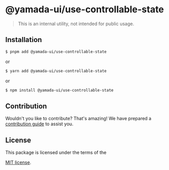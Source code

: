 # @yamada-ui/use-controllable-state

> This is an internal utility, not intended for public usage.

## Installation

```sh
$ pnpm add @yamada-ui/use-controllable-state
```

or

```sh
$ yarn add @yamada-ui/use-controllable-state
```

or

```sh
$ npm install @yamada-ui/use-controllable-state
```

## Contribution

Wouldn't you like to contribute? That's amazing! We have prepared a [contribution guide](https://github.com/hirotomoyamada/yamada-ui/blob/main/CONTRIBUTING.md) to assist you.

## License

This package is licensed under the terms of the

[MIT license](https://github.com/hirotomoyamada/yamada-ui/blob/main/LICENSE).
